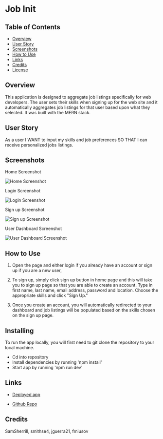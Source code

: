 # Job Init

## Table of Contents
* [Overview](#Overview)  
* [User Story](#user-Story)   
* [Screenshots](#Screenshots)  
* [How to Use](#How-to-Use)  
* [Links](#Links)
* [Credits](#Credits) 
* [License](#License) 


## Overview

This application is designed to aggregate job listings specifically for web developers. The user sets their skills when signing up for the web site and it automatically aggregates job listings for that user based upon what they selected. It was built with the MERN stack.

## User Story

As a user 
I WANT to input my skills and job preferences 
SO THAT I can receive personalized jobs listings.

## Screenshots

Home Screenshot

![Home Screenshot](/client/src/img/home.jpeg)

Login Screenshot

![Login Screenshot](/client/src/img/login.jpeg)

Sign up Screenshot

![Sign up Screenshot](/client/src/img/signUp.jpeg)

User Dashboard Screenshot

![User Dashboard Screenshot](/client/src/img/dashboard.jpeg)


## How to Use
1. Open the page and either login if you already have an account or sign up if you are a new user,

2. To sign up, simply click sign up button in home page and this will take you to sign up page so that you are able to create an account. Type in first name, last name, email address, password and location. Choose the appropriate skills and click "Sign Up."

3. Once you create an account, you will automatically redirected to your dashboard and job listings will be populated based on the skills chosen on the sign up page.

## Installing

To run the app locally, you will first need to git clone the repository to your local machine.

* Cd into repository
* Install dependencies by running 'npm install'
* Start app by running 'npm run dev'

## Links

* [Deployed app](https://job-int.herokuapp.com/)

* [Github Repo](https://github.com/smithse4/job-init)

## Credits

SamSherrill, smithse4, jguerra21, fmiusov


